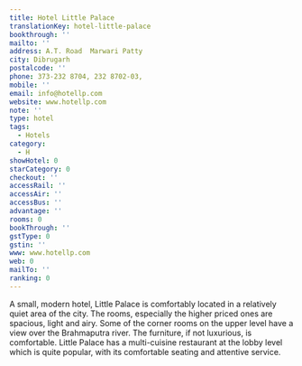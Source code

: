 ```yaml
---
title: Hotel Little Palace
translationKey: hotel-little-palace
bookthrough: ''
mailto: ''
address: A.T. Road  Marwari Patty
city: Dibrugarh
postalcode: ''
phone: 373-232 8704, 232 8702-03,
mobile: ''
email: info@hotellp.com
website: www.hotellp.com
note: ''
type: hotel
tags:
  - Hotels
category:
  - H
showHotel: 0
starCategory: 0
checkout: ''
accessRail: ''
accessAir: ''
accessBus: ''
advantage: ''
rooms: 0
bookThrough: ''
gstType: 0
gstin: ''
www: www.hotellp.com
web: 0
mailTo: ''
ranking: 0
---
```







A small, modern hotel, Little Palace is comfortably located in a relatively quiet area of the city.     The rooms, especially the higher priced ones are spacious, light and airy. Some of the corner rooms on the upper level have a view over the Brahmaputra river. The furniture, if not luxurious, is comfortable.     Little Palace has a multi-cuisine restaurant at the lobby level which is quite popular, with its comfortable seating and attentive service.